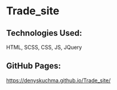 # Trade_site

## Technologies Used:
HTML, SCSS, CSS, JS, JQuery

## GitHub Pages:
https://denyskuchma.github.io/Trade_site/
